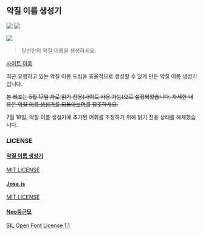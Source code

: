 악질 이름 생성기
---
[![](https://img.shields.io/badge/license-MIT-green)]() [![](https://img.shields.io/badge/lunch-prepared--by--mother-lightgrey)](#)

![](./.github/demo.png)

> 당신만의 악질 이름을 생성하세요.  

[사이트 이동](https://name.ho9.me)  

최근 유행하고 있는 악질 이름 드립을 효율적으로 생성할 수 있게 만든 악질 이름 생성기입니다.  

~~본 레포는 5월 17일 자로 읽기 전용(사이트 사용 가능)으로 설정되었습니다. 자세한 내용은 [악질 이름 생성기를 되돌아보며](https://medium.com/@kpjhg0124/%EC%95%85%EC%A7%88-%EC%9D%B4%EB%A6%84-%EC%83%9D%EC%84%B1%EA%B8%B0%EB%A5%BC-%EB%90%98%EB%8F%8C%EC%95%84%EB%B3%B4%EB%A9%B0-c767523b5d06)를 참조하세요.~~  

7월 18일, 악질 이름 생성기에 추가된 어휘를 조정하기 위해 읽기 전용 상태를 해제했습니다.  

### LICENSE
#### [악질 이름 생성기](https://github.com/ShapeLayer/prefix-generator)
[MIT LICENSE](https://github.com/ShapeLayer/prefix-generator/blob/master/LICENSE)
#### [Josa.js](https://github.com/e-/Josa.js/)
[MIT LICENSE](https://github.com/e-/Josa.js/blob/master/LICENSE)
#### [Neo둥근모](https://github.com/Dalgona/neodgm)
[SIL Open Font License 1.1](https://github.com/Dalgona/neodgm/blob/master/LICENSE.txt)